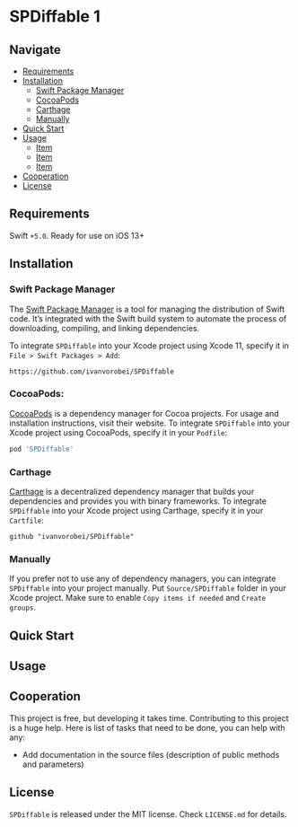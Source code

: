 # SPDiffable 1

## Navigate

- [Requirements](#requirements)
- [Installation](#installation)
    - [Swift Package Manager](#swift-package-manager)
    - [CocoaPods](#cocoapods)
    - [Carthage](#carthage)
    - [Manually](#manually)
- [Quick Start](#quick-start)
- [Usage](#usage)
    - [Item](#item)
    - [Item](#item)
    - [Item](#item)
- [Сooperation](#сooperation)
- [License](#license)

## Requirements

Swift `+5.0`. Ready for use on iOS 13+

## Installation

### Swift Package Manager

The [Swift Package Manager](https://swift.org/package-manager/) is a tool for managing the distribution of Swift code. It’s integrated with the Swift build system to automate the process of downloading, compiling, and linking dependencies.

To integrate `SPDiffable` into your Xcode project using Xcode 11, specify it in `File > Swift Packages > Add`:

```ogdl
https://github.com/ivanvorobei/SPDiffable
```

### CocoaPods:

[CocoaPods](https://cocoapods.org) is a dependency manager for Cocoa projects. For usage and installation instructions, visit their website. To integrate `SPDiffable` into your Xcode project using CocoaPods, specify it in your `Podfile`:

```ruby
pod 'SPDiffable'
```

### Carthage

[Carthage](https://github.com/Carthage/Carthage) is a decentralized dependency manager that builds your dependencies and provides you with binary frameworks. To integrate `SPDiffable` into your Xcode project using Carthage, specify it in your `Cartfile`:

```ogdl
github "ivanvorobei/SPDiffable"
```

### Manually

If you prefer not to use any of dependency managers, you can integrate `SPDiffable` into your project manually. Put `Source/SPDiffable` folder in your Xcode project. Make sure to enable `Copy items if needed` and `Create groups`.

## Quick Start

## Usage

## Сooperation

This project is free, but developing it takes time. Contributing to this project is a huge help. Here is list of tasks that need to be done, you can help with any:

- Add documentation in the source files (description of public methods and parameters)

## License

`SPDiffable` is released under the MIT license. Check `LICENSE.md` for details.
